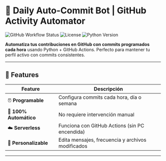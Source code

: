 # 🔄 Daily Auto-Commit Bot | GitHub Activity Automator  

![GitHub Workflow Status](https://img.shields.io/github/actions/workflow/status/tu-usuario/repo/auto_commit.yml?label=AutoCommits&style=flat-square)
![License](https://img.shields.io/badge/license-MIT-blue?style=flat-square)
![Python Version](https://img.shields.io/badge/python-3.8%2B-green?style=flat-square)

**Automatiza tus contribuciones en GitHub con commits programados cada hora** usando Python + GitHub Actions. Perfecto para mantener tu perfil activo con commits consistentes.

---

## 🎯 Features

| Feature | Descripción |
|---------|-------------|
| ⏰ **Programable** | Configura commits cada hora, día o semana |
| 🤖 **100% Automático** | No requiere intervención manual |
| ☁️ **Serverless** | Funciona con GitHub Actions (sin PC encendida) |
| 🔧 **Personalizable** | Edita mensajes, frecuencia y archivos modificados |

---

